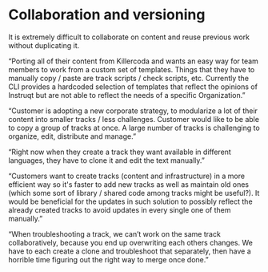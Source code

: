 # Collaboration and versioning

It is extremely difficult to collaborate on content and reuse previous work without duplicating it.

“Porting all of their content from Killercoda and wants an easy way for team members to work from a custom set of templates. Things that they have to manually copy / paste are track scripts / check scripts, etc. Currently the CLI provides a hardcoded selection of templates that reflect the opinions of Instruqt but are not able to reflect the needs of a specific Organization.”

“Customer is adopting a new corporate strategy, to modularize a lot of their content into smaller tracks / less challenges.   Customer would like to be able to copy a group of tracks at once. A large number of tracks is challenging to organize, edit, distribute and manage.”

“Right now when they create a track they want available in different languages, they have to clone it and edit the text manually.”

“Customers want to create tracks (content and infrastructure) in a more efficient way so it's faster to add new tracks as well as maintain old ones (which some sort of library / shared code among tracks might be useful?).
It would be beneficial for the updates in such solution to possibly reflect the already created tracks to avoid updates in every single one of them manually.”

“When troubleshooting a track, we can’t work on the same track collaboratively, because you end up overwriting each others changes. 
We have to each create a clone and troubleshoot that separately, then have a horrible time figuring out the right way to merge once done.”


